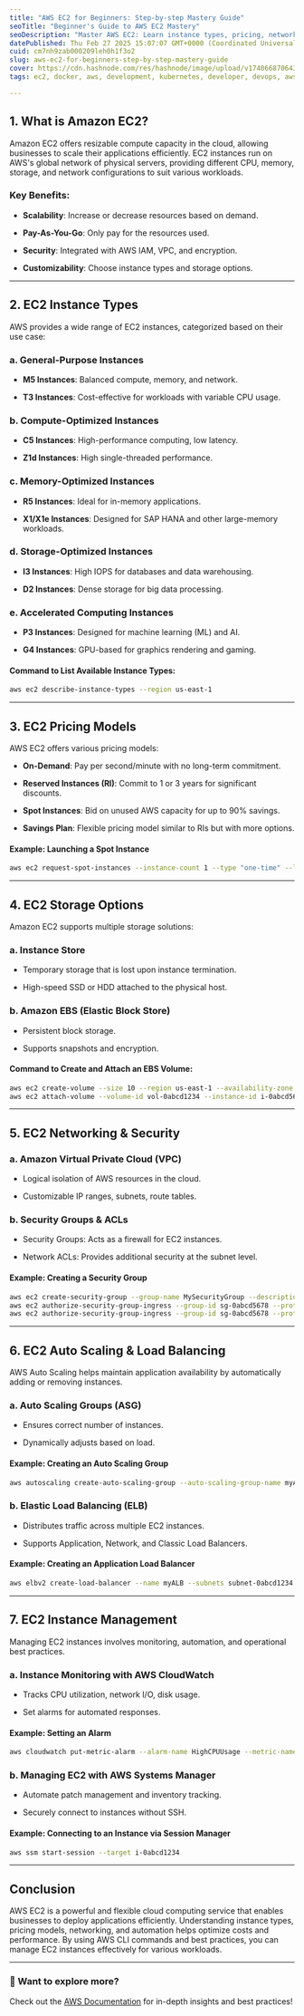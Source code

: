 ```yaml
---
title: "AWS EC2 for Beginners: Step-by-step Mastery Guide"
seoTitle: "Beginner's Guide to AWS EC2 Mastery"
seoDescription: "Master AWS EC2: Learn instance types, pricing, networking, automation with step-by-step guide"
datePublished: Thu Feb 27 2025 15:07:07 GMT+0000 (Coordinated Universal Time)
cuid: cm7nh9zab000209leh0h1f3o2
slug: aws-ec2-for-beginners-step-by-step-mastery-guide
cover: https://cdn.hashnode.com/res/hashnode/image/upload/v1740668706434/8ebab899-1433-4ab2-93c7-17fd5fefb0e2.gif
tags: ec2, docker, aws, development, kubernetes, developer, devops, aws-lambda, jenkins, devops-articles, devops-journey, devopscommunity

---
```


## 1\. What is Amazon EC2?

Amazon EC2 offers resizable compute capacity in the cloud, allowing businesses to scale their applications efficiently. EC2 instances run on AWS's global network of physical servers, providing different CPU, memory, storage, and network configurations to suit various workloads.

### Key Benefits:

* **Scalability**: Increase or decrease resources based on demand.
    
* **Pay-As-You-Go**: Only pay for the resources used.
    
* **Security**: Integrated with AWS IAM, VPC, and encryption.
    
* **Customizability**: Choose instance types and storage options.
    

---

## 2\. EC2 Instance Types

AWS provides a wide range of EC2 instances, categorized based on their use case:

### a. **General-Purpose Instances**

* **M5 Instances**: Balanced compute, memory, and network.
    
* **T3 Instances**: Cost-effective for workloads with variable CPU usage.
    

### b. **Compute-Optimized Instances**

* **C5 Instances**: High-performance computing, low latency.
    
* **Z1d Instances**: High single-threaded performance.
    

### c. **Memory-Optimized Instances**

* **R5 Instances**: Ideal for in-memory applications.
    
* **X1/X1e Instances**: Designed for SAP HANA and other large-memory workloads.
    

### d. **Storage-Optimized Instances**

* **I3 Instances**: High IOPS for databases and data warehousing.
    
* **D2 Instances**: Dense storage for big data processing.
    

### e. **Accelerated Computing Instances**

* **P3 Instances**: Designed for machine learning (ML) and AI.
    
* **G4 Instances**: GPU-based for graphics rendering and gaming.
    

#### Command to List Available Instance Types:

```sh
aws ec2 describe-instance-types --region us-east-1
```

---

## 3\. EC2 Pricing Models

AWS EC2 offers various pricing models:

* **On-Demand**: Pay per second/minute with no long-term commitment.
    
* **Reserved Instances (RI)**: Commit to 1 or 3 years for significant discounts.
    
* **Spot Instances**: Bid on unused AWS capacity for up to 90% savings.
    
* **Savings Plan**: Flexible pricing model similar to RIs but with more options.
    

#### Example: Launching a Spot Instance

```sh
aws ec2 request-spot-instances --instance-count 1 --type "one-time" --launch-specification file://config.json
```

---

## 4\. EC2 Storage Options

Amazon EC2 supports multiple storage solutions:

### a. **Instance Store**

* Temporary storage that is lost upon instance termination.
    
* High-speed SSD or HDD attached to the physical host.
    

### b. **Amazon EBS (Elastic Block Store)**

* Persistent block storage.
    
* Supports snapshots and encryption.
    

#### Command to Create and Attach an EBS Volume:

```sh
aws ec2 create-volume --size 10 --region us-east-1 --availability-zone us-east-1a --volume-type gp2
aws ec2 attach-volume --volume-id vol-0abcd1234 --instance-id i-0abcd5678 --device /dev/sdf
```

---

## 5\. EC2 Networking & Security

### a. **Amazon Virtual Private Cloud (VPC)**

* Logical isolation of AWS resources in the cloud.
    
* Customizable IP ranges, subnets, route tables.
    

### b. **Security Groups & ACLs**

* Security Groups: Acts as a firewall for EC2 instances.
    
* Network ACLs: Provides additional security at the subnet level.
    

#### Example: Creating a Security Group

```sh
aws ec2 create-security-group --group-name MySecurityGroup --description "Allow SSH and HTTP" --vpc-id vpc-0abcd1234
aws ec2 authorize-security-group-ingress --group-id sg-0abcd5678 --protocol tcp --port 22 --cidr 0.0.0.0/0
aws ec2 authorize-security-group-ingress --group-id sg-0abcd5678 --protocol tcp --port 80 --cidr 0.0.0.0/0
```

---

## 6\. EC2 Auto Scaling & Load Balancing

AWS Auto Scaling helps maintain application availability by automatically adding or removing instances.

### a. **Auto Scaling Groups (ASG)**

* Ensures correct number of instances.
    
* Dynamically adjusts based on load.
    

#### Example: Creating an Auto Scaling Group

```sh
aws autoscaling create-auto-scaling-group --auto-scaling-group-name myASG --launch-configuration-name myLC --min-size 1 --max-size 5 --desired-capacity 2 --vpc-zone-identifier subnet-0abcd1234
```

### b. **Elastic Load Balancing (ELB)**

* Distributes traffic across multiple EC2 instances.
    
* Supports Application, Network, and Classic Load Balancers.
    

#### Example: Creating an Application Load Balancer

```sh
aws elbv2 create-load-balancer --name myALB --subnets subnet-0abcd1234 subnet-0efgh5678 --security-groups sg-0ijkl9012 --scheme internet-facing --type application
```

---

## 7\. EC2 Instance Management

Managing EC2 instances involves monitoring, automation, and operational best practices.

### a. **Instance Monitoring with AWS CloudWatch**

* Tracks CPU utilization, network I/O, disk usage.
    
* Set alarms for automated responses.
    

#### Example: Setting an Alarm

```sh
aws cloudwatch put-metric-alarm --alarm-name HighCPUUsage --metric-name CPUUtilization --namespace AWS/EC2 --statistic Average --period 300 --threshold 80 --comparison-operator GreaterThanThreshold --dimensions Name=InstanceId,Value=i-0abcd1234 --evaluation-periods 2 --alarm-actions arn:aws:sns:us-east-1:123456789012:myTopic
```

### b. **Managing EC2 with AWS Systems Manager**

* Automate patch management and inventory tracking.
    
* Securely connect to instances without SSH.
    

#### Example: Connecting to an Instance via Session Manager

```sh
aws ssm start-session --target i-0abcd1234
```

---

## Conclusion

AWS EC2 is a powerful and flexible cloud computing service that enables businesses to deploy applications efficiently. Understanding instance types, pricing models, networking, and automation helps optimize costs and performance. By using AWS CLI commands and best practices, you can manage EC2 instances effectively for various workloads.

---

### 📢 Want to explore more?

Check out the [AWS Documentation](https://drive.google.com/file/d/1iPvAxgz2NfjL9ymKrqpZ8pRn5eL8XFJ8/view?usp=drive_link) for in-depth insights and best practices!